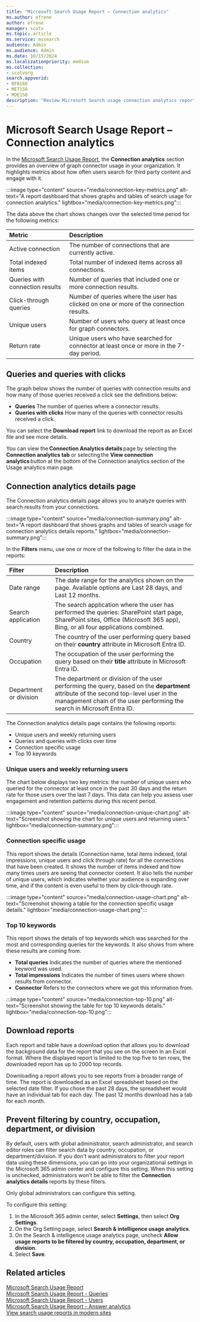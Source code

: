 ```yaml
---
title: "Microsoft Search Usage Report – Connection analytics"
ms.author: efrene
author: efrene
manager: scotv
ms.topic: article
ms.service: mssearch
audience: Admin
ms.audience: Admin
ms.date: 10/15/2024 
ms.localizationpriority: medium
ms.collection:
- scotvorg
search.appverid:
- BFB160
- MET150
- MOE150
description: "Review Microsoft Search usage connection analytics report."
---
```


# Microsoft Search Usage Report – Connection analytics

In the [Microsoft Search Usage Report](usage-reports.md), the **Connection analytics** section provides an overview of graph connector usage in your organization. It highlights metrics about how often users search for third party content and engage with it.

:::image type="content" source="media/connection-key-metrics.png" alt-text="A report dashboard that shows graphs and tables of search usage for connection analytics." lightbox="media/connection-key-metrics.png":::

The data above the chart shows changes over the selected time period for the following metrics:

| Metric | Description |
|:-----|:-----|
|Active connection |The number of connections that are currently active. |
|Total indexed items |Total number of indexed items across all connections. |
|Queries with connection results|Number of queries that included one or more connection results. |
|Click-through queries  |Number of queries where the user has clicked on one or more of the connection results. |
|Unique users |Number of users who query at least once for graph connectors.|
|Return rate |Unique users who have searched for connector at least once or more in the 7-day period.|

## Queries and queries with clicks

The graph below shows the number of queries with connection results and how many of those queries received a click see the definitions below:

- **Queries** The number of queries where a connector results.
- **Queries with clicks** How many of the queries with connector results received a click.  

You can select the **Download report** link to download the report as an Excel file and see more details.  

You can view the **Connection Analytics details** page by selecting the **Connection analytics tab** or selecting the **View connection analytics** button at the bottom of the Connection analytics section of the Usage analytics main page.  

## Connection analytics details page

The Connection analytics details page allows you to analyze queries with search results from your connections.

:::image type="content" source="media/connection-summary.png" alt-text="A report dashboard that shows graphs and tables of search usage for connection analytics details reports." lightbox="media/connection-summary.png":::

In the **Filters** menu, use one or more of the following to filter the data in the reports:

| Filter | Description |
|:-----|:-----|
|Date range |The date range for the analytics shown on the page. Available options are Last 28 days, and Last 12 months.|
|Search application  |The search application where the user has performed the queries: SharePoint start page, SharePoint sites, Office (Microsoft 365 app), Bing, or all four applications combined. |
|Country  |The country of the user performing query based on their **country** attribute in Microsoft Entra ID. |
|Occupation    |The occupation of the user performing the query based on their **title** attribute in Microsoft Entra ID.  |
|Department or division    |The department or division of the user performing the query, based on the **department** attribute of the second top-level user in the management chain of the user performing the search in Microsoft Entra ID. |

The Connection analytics details page contains the following reports:

- Unique users and weekly returning users  
- Queries and queries with clicks over time
- Connection specific usage  
- Top 10 keywords

### Unique users and weekly returning users

The chart below displays two key metrics: the number of unique users who queried for the connector at least once in the past 30 days and the return rate for those users over the last 7 days. This data can help you assess user engagement and retention patterns during this recent period.

:::image type="content" source="media/connection-unique-chart.png" alt-text="Screenshot showing the chart for unique users and returning users." lightbox="media/connection-summary.png":::

### Connection specific usage

This report shows the details (Connection name, total items indexed, total impressions, unique users and click through rate) for all the connections that have been created. It shows the number of items indexed and how many times users are seeing that connector content. It also tells the number of unique users, which indicates whether your audience is expanding over time, and if the content is even useful to them by click-through rate.

:::image type="content" source="media/connection-usage-chart.png" alt-text="Screenshot showing a table for the connection specific usage details." lightbox="media/connection-usage-chart.png":::

### Top 10 keywords

This report shows the details of top keywords which was searched for the most and corresponding queries for the keywords. It also shows from where these results are coming from.

- **Total queries** Indicates the number of queries where the mentioned keyword was used.  
- **Total impressions** Indicates the number of times users where shown results from connector.
- **Connector** Refers to the connectors where we got this information from.

:::image type="content" source="media/connection-top-10.png" alt-text="Screenshot showing the table for top 10 keywords details." lightbox="media/connection-top-10.png":::

## Download reports

Each report and table have a download option that allows you to download the background data for the report that you see on the screen in an Excel format. Where the displayed report is limited to the top five to ten rows, the downloaded report has up to 2000 top records.

Downloading a report allows you to see reports from a broader range of time. The report is downloaded as an Excel spreadsheet based on the selected date filter. If you chose the past 28 days, the spreadsheet would have an individual tab for each day. The past 12 months download has a tab for each month.

## Prevent filtering by country, occupation, department, or division

By default, users with global administrator, search administrator, and search editor roles can filter search data by country, occupation, or department/division. If you don't want administrators to filter your report data using these dimensions, you can go into your organizational settings in the Microsoft 365 admin center and configure this setting.  When this setting is unchecked, administrators won't be able to filter the **Connection analytics details** reports by these filters.  

Only global administrators can configure this setting.

To configure this setting:

1. In the Microsoft 365 admin center, select **Settings**, then select **Org Settings**.
2. On the Org Setting page, select **Search & intelligence usage analytics**.
3. On the Search & intelligence usage analytics page, uncheck **Allow usage reports to be filtered by country, occupation, department, or division**.
4. Select **Save**.

## Related articles

[Microsoft Search Usage Report](usage-reports.md)</br>
[Microsoft Search Usage Report - Queries](queries-usage-reports.md)</br>
[Microsoft Search Usage Report - Users](users-search-reports.md)</br>
[Microsoft Search Usage Report - Answer analytics](answer-analytics-usage-reports.md)</br>
[View search usage reports in modern sites](/sharepoint/view-search-usage-reports-modern-sites)
